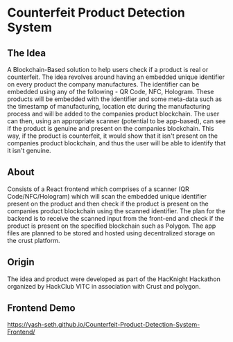 # Counterfeit Product Detection System
## The Idea
A Blockchain-Based solution to help users check if a product is real or counterfeit. The idea revolves around having an embedded unique identifier 
on every product the company manufactures. The identifier can be embedded using any of the following - QR Code, NFC, Hologram. These products will be embedded with
the identifier and some meta-data such as the timestamp of manufacturing, location etc during the manufacturing process and will be added to the companies product 
blockchain. The user can then, using an appropriate scanner (potential to be app-based), can see if the product is genuine and present on the companies blockchain. 
This way, if the product is counterfeit, it would show that it isn't present on the companies product blockchain, and thus the user will be able to identify that it 
isn't genuine.


## About
Consists of a React frontend which comprises of a scanner (QR Code/NFC/Hologram) which will scan the embedded unique identifier present on the product
and then check if the product is present on the companies product blockchain using the scanned identifier. The plan for the backend is to receive the scanned input from
the front-end and check if the product is present on the specified blockchain such as Polygon. The app files are planned to be stored and hosted using decentralized storage on the crust platform. 

## Origin
The idea and product were developed as part of the HacKnight Hackathon organized by HackClub VITC in association with Crust and polygon.

## Frontend Demo
https://yash-seth.github.io/Counterfeit-Product-Detection-System-Frontend/
